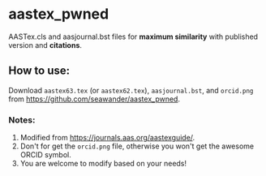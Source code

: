 # aastex_pwned
AASTex.cls and aasjournal.bst files for __maximum similarity__ with published version and __citations__.

## How to use:
Download ```aastex63.tex``` (or ```aastex62.tex```), ```aasjournal.bst```, and ```orcid.png``` from https://github.com/seawander/aastex_pwned.

### Notes:
1. Modified from https://journals.aas.org/aastexguide/.
2. Don't for get the ```orcid.png``` file, otherwise you won't get the awesome ORCID symbol.
3. You are welcome to modify based on your needs!
